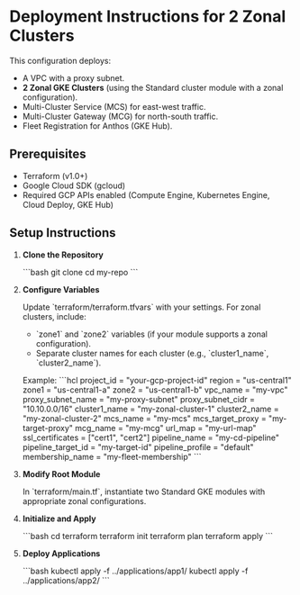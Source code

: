# Deployment Instructions for 2 Zonal Clusters

This configuration deploys:
- A VPC with a proxy subnet.
- **2 Zonal GKE Clusters** (using the Standard cluster module with a zonal configuration).
- Multi-Cluster Service (MCS) for east-west traffic.
- Multi-Cluster Gateway (MCG) for north-south traffic.
- Fleet Registration for Anthos (GKE Hub).

## Prerequisites
- Terraform (v1.0+)
- Google Cloud SDK (gcloud)
- Required GCP APIs enabled (Compute Engine, Kubernetes Engine, Cloud Deploy, GKE Hub)

## Setup Instructions

1. **Clone the Repository**

   \`\`\`bash
   git clone <repository-url>
   cd my-repo
   \`\`\`

2. **Configure Variables**

   Update \`terraform/terraform.tfvars\` with your settings. For zonal clusters, include:
   - \`zone1\` and \`zone2\` variables (if your module supports a zonal configuration).
   - Separate cluster names for each cluster (e.g., \`cluster1_name\`, \`cluster2_name\`).

   Example:
   \`\`\`hcl
   project_id         = "your-gcp-project-id"
   region             = "us-central1"
   zone1              = "us-central1-a"
   zone2              = "us-central1-b"
   vpc_name           = "my-vpc"
   proxy_subnet_name  = "my-proxy-subnet"
   proxy_subnet_cidr  = "10.10.0.0/16"
   cluster1_name      = "my-zonal-cluster-1"
   cluster2_name      = "my-zonal-cluster-2"
   mcs_name           = "my-mcs"
   mcs_target_proxy   = "my-target-proxy"
   mcg_name           = "my-mcg"
   url_map            = "my-url-map"
   ssl_certificates   = ["cert1", "cert2"]
   pipeline_name      = "my-cd-pipeline"
   pipeline_target_id = "my-target-id"
   pipeline_profile   = "default"
   membership_name    = "my-fleet-membership"
   \`\`\`

3. **Modify Root Module**

   In \`terraform/main.tf\`, instantiate two Standard GKE modules with appropriate zonal configurations.

4. **Initialize and Apply**

   \`\`\`bash
   cd terraform
   terraform init
   terraform plan
   terraform apply
   \`\`\`

5. **Deploy Applications**

   \`\`\`bash
   kubectl apply -f ../applications/app1/
   kubectl apply -f ../applications/app2/
   \`\`\`

